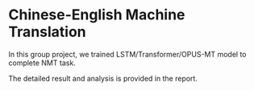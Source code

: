 # Chinese-English Machine Translation
In this group project, we trained LSTM/Transformer/OPUS-MT model to complete NMT task.

The detailed result and analysis is provided in the report.
